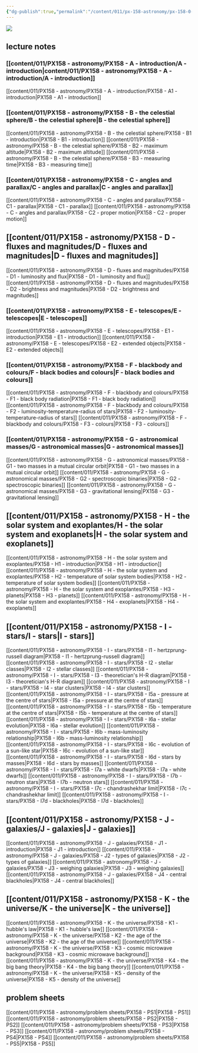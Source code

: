 ```yaml
---
{"dg-publish":true,"permalink":"/content/011/px-158-astronomy/px-158-0-astronomy/","created":"2024-11-25T10:50:32.000+00:00","updated":"2024-11-27T22:21:57.155+00:00"}
---
```


<img src = 'https://i.pinimg.com/originals/ec/b9/c2/ecb9c2d3d68104257d36ef064f2cc1bc.gif' class = 'banner'>

## lecture notes
### [[content/011/PX158 - astronomy/PX158 - A - introduction/A - introduction\|content/011/PX158 - astronomy/PX158 - A - introduction/A - introduction]] 
[[content/011/PX158 - astronomy/PX158 - A - introduction/PX158 - A1 - introduction\|PX158 - A1 - introduction]]
### [[content/011/PX158 - astronomy/PX158 - B - the celestial sphere/B - the celestial sphere\|B - the celestial sphere]]
[[content/011/PX158 - astronomy/PX158 - B - the celestial sphere/PX158 - B1 - introduction\|PX158 - B1 - introduction]]
[[content/011/PX158 - astronomy/PX158 - B - the celestial sphere/PX158 - B2 - maximum altitude\|PX158 - B2 - maximum altitude]]
[[content/011/PX158 - astronomy/PX158 - B - the celestial sphere/PX158 - B3 - measuring time\|PX158 - B3 - measuring time]]
### [[content/011/PX158 - astronomy/PX158 - C - angles and parallax/C - angles and parallax\|C - angles and parallax]]
[[content/011/PX158 - astronomy/PX158 - C - angles and parallax/PX158 - C1 - parallax\|PX158 - C1 - parallax]]
[[content/011/PX158 - astronomy/PX158 - C - angles and parallax/PX158 - C2 - proper motion\|PX158 - C2 - proper motion]]
## [[content/011/PX158 - astronomy/PX158 - D - fluxes and magnitudes/D - fluxes and magnitudes\|D - fluxes and magnitudes]]
[[content/011/PX158 - astronomy/PX158 - D - fluxes and magnitudes/PX158 - D1 - luminosity and flux\|PX158 - D1 - luminosity and flux]]
[[content/011/PX158 - astronomy/PX158 - D - fluxes and magnitudes/PX158 - D2 - brightness and magnitudes\|PX158 - D2 - brightness and magnitudes]]
### [[content/011/PX158 - astronomy/PX158 - E - telescopes/E - telescopes\|E - telescopes]]
[[content/011/PX158 - astronomy/PX158 - E - telescopes/PX158 - E1 - introduction\|PX158 - E1 - introduction]]
[[content/011/PX158 - astronomy/PX158 - E - telescopes/PX158 - E2 - extended objects\|PX158 - E2 - extended objects]]
### [[content/011/PX158 - astronomy/PX158 - F - blackbody and colours/F - black bodies and colours\|F - black bodies and colours]]
[[content/011/PX158 - astronomy/PX158 - F - blackbody and colours/PX158 - F1 - black body radiation\|PX158 - F1 - black body radiation]]
[[content/011/PX158 - astronomy/PX158 - F - blackbody and colours/PX158 - F2 - luminosity-temperature-radius of stars\|PX158 - F2 - luminosity-temperature-radius of stars]]
[[content/011/PX158 - astronomy/PX158 - F - blackbody and colours/PX158 - F3 - colours\|PX158 - F3 - colours]]
### [[content/011/PX158 - astronomy/PX158 - G - astronomical masses/G - astronomical masses\|G - astronomical masses]]
[[content/011/PX158 - astronomy/PX158 - G - astronomical masses/PX158 - G1 - two masses in a mutual circular orbit\|PX158 - G1 - two masses in a mutual circular orbit]]
[[content/011/PX158 - astronomy/PX158 - G - astronomical masses/PX158 - G2 - spectroscopic binaries\|PX158 - G2 - spectroscopic binaries]]
[[content/011/PX158 - astronomy/PX158 - G - astronomical masses/PX158 - G3 - gravitational lensing\|PX158 - G3 - gravitational lensing]]
## [[content/011/PX158 - astronomy/PX158 - H - the solar system and exoplantes/H - the solar system and exoplanets\|H - the solar system and exoplanets]]
[[content/011/PX158 - astronomy/PX158 - H - the solar system and exoplantes/PX158 - H1 - introduction\|PX158 - H1 - introduction]]
[[content/011/PX158 - astronomy/PX158 - H - the solar system and exoplantes/PX158 - H2 - temperature of solar system bodies\|PX158 - H2 - temperature of solar system bodies]]
[[content/011/PX158 - astronomy/PX158 - H - the solar system and exoplantes/PX158 - H3 - planets\|PX158 - H3 - planets]]
[[content/011/PX158 - astronomy/PX158 - H - the solar system and exoplantes/PX158 - H4 - exoplanets\|PX158 - H4 - exoplanets]]
## [[content/011/PX158 - astronomy/PX158 - I - stars/I - stars\|I - stars]]
[[content/011/PX158 - astronomy/PX158 - I - stars/PX158 - I1 - hertzprung-russell diagram\|PX158 - I1 - hertzprung-russell diagram]]
[[content/011/PX158 - astronomy/PX158 - I - stars/PX158 - I2 - stellar classes\|PX158 - I2 - stellar classes]]
[[content/011/PX158 - astronomy/PX158 - I - stars/PX158 - I3 - theoretician's H-R diagram\|PX158 - I3 - theoretician's H-R diagram]]
[[content/011/PX158 - astronomy/PX158 - I - stars/PX158 - I4 - star clusters\|PX158 - I4 - star clusters]]
[[content/011/PX158 - astronomy/PX158 - I - stars/PX158 - I5a - pressure at the centre of stars\|PX158 - I5a - pressure at the centre of stars]]
[[content/011/PX158 - astronomy/PX158 - I - stars/PX158 - I5b - temperature at the centre of stars\|PX158 - I5b - temperature at the centre of stars]]
[[content/011/PX158 - astronomy/PX158 - I - stars/PX158 - I6a - stellar evolution\|PX158 - I6a - stellar evolution]]
[[content/011/PX158 - astronomy/PX158 - I - stars/PX158 - I6b - mass-luminosity relationship\|PX158 - I6b - mass-luminosity relationship]]
[[content/011/PX158 - astronomy/PX158 - I - stars/PX158 - I6c - evolution of a sun-like star\|PX158 - I6c - evolution of a sun-like star]]
[[content/011/PX158 - astronomy/PX158 - I - stars/PX158 - I6d - stars by masses\|PX158 - I6d - stars by masses]]
[[content/011/PX158 - astronomy/PX158 - I - stars/PX158 - I7a - white dwarfs\|PX158 - I7a - white dwarfs]]
[[content/011/PX158 - astronomy/PX158 - I - stars/PX158 - I7b - neutron stars\|PX158 - I7b - neutron stars]]
[[content/011/PX158 - astronomy/PX158 - I - stars/PX158 - I7c - chandrashekhar limit\|PX158 - I7c - chandrashekhar limit]]
[[content/011/PX158 - astronomy/PX158 - I - stars/PX158 - I7d - blackholes\|PX158 - I7d - blackholes]]
## [[content/011/PX158 - astronomy/PX158 - J - galaxies/J - galaxies\|J - galaxies]]
[[content/011/PX158 - astronomy/PX158 - J - galaxies/PX158 - J1 - introduction\|PX158 - J1 - introduction]]
[[content/011/PX158 - astronomy/PX158 - J - galaxies/PX158 - J2 - types of galaxies\|PX158 - J2 - types of galaxies]]
[[content/011/PX158 - astronomy/PX158 - J - galaxies/PX158 - J3 - weighing galaxies\|PX158 - J3 - weighing galaxies]]
[[content/011/PX158 - astronomy/PX158 - J - galaxies/PX158 - J4 - central blackholes\|PX158 - J4 - central blackholes]]
## [[content/011/PX158 - astronomy/PX158 - K - the universe/K - the universe\|K - the universe]]
[[content/011/PX158 - astronomy/PX158 - K - the universe/PX158 - K1 - hubble's law\|PX158 - K1 - hubble's law]]
[[content/011/PX158 - astronomy/PX158 - K - the universe/PX158 - K2 - the age of the universe\|PX158 - K2 - the age of the universe]]
[[content/011/PX158 - astronomy/PX158 - K - the universe/PX158 - K3 - cosmic microwave background\|PX158 - K3 - cosmic microwave background]]
[[content/011/PX158 - astronomy/PX158 - K - the universe/PX158 - K4 - the big bang theory\|PX158 - K4 - the big bang theory]]
[[content/011/PX158 - astronomy/PX158 - K - the universe/PX158 - K5 - density of the universe\|PX158 - K5 - density of the universe]]
## problem sheets
[[content/011/PX158 - astronomy/problem sheets/PX158 - PS1\|PX158 - PS1]]
[[content/011/PX158 - astronomy/problem sheets/PX158 - PS2\|PX158 - PS2]]
[[content/011/PX158 - astronomy/problem sheets/PX158 - PS3\|PX158 - PS3]]
[[content/011/PX158 - astronomy/problem sheets/PX158 - PS4\|PX158 - PS4]]
[[content/011/PX158 - astronomy/problem sheets/PX158 - PS5\|PX158 - PS5]]